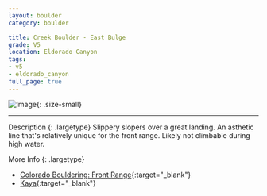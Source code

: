 ```yaml
---
layout: boulder
category: boulder

title: Creek Boulder - East Bulge
grade: V5
location: Eldorado Canyon
tags:
- v5
- eldorado_canyon
full_page: true
---
```


![Image](https://pub-512d85031b1440409fe8612f837b8235.r2.dev/east_bulge_eldorado_canyon_v5.jpg){: .size-small}

---


Description
{: .largetype}
Slippery slopers over a great landing. An asthetic line that's relatively unique for the front range. Likely not climbable during high water.

More Info
{: .largetype}
- [Colorado Bouldering: Front Range](https://stores.sharpendbooks.com/colorado-bouldering-front-range/){:target="_blank"}
- [Kaya](https://kayaclimb.com/){:target="_blank"}
